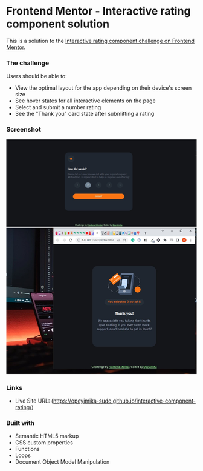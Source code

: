 # Frontend Mentor - Interactive rating component solution

This is a solution to the [Interactive rating component challenge on Frontend Mentor](https://www.frontendmentor.io/challenges/interactive-rating-component-koxpeBUmI). 

### The challenge

Users should be able to:

- View the optimal layout for the app depending on their device's screen size
- See hover states for all interactive elements on the page
- Select and submit a number rating
- See the "Thank you" card state after submitting a rating

### Screenshot
![Screenshot of the Ratings Page](images/resp-design-3.jpg)
![Screenshot of the "Thank You" Page](images/resp-design-2.jpg)

### Links
- Live Site URL: (https://opeyimika-sudo.github.io/interactive-component-rating/)


### Built with

- Semantic HTML5 markup
- CSS custom properties
- Functions
- Loops
- Document Object Model Manipulation
